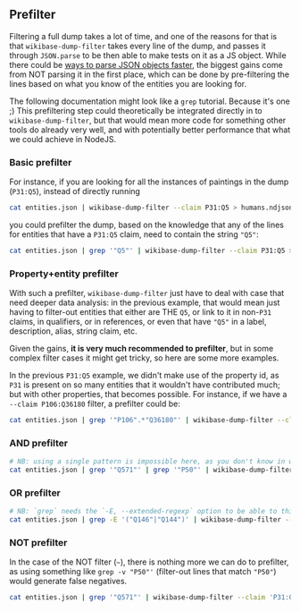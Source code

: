 ## Prefilter

Filtering a full dump takes a lot of time, and one of the reasons for that is that `wikibase-dump-filter` takes every line of the dump, and passes it through `JSON.parse` to be then able to make tests on it as a JS object. While there could be [ways to parse JSON objects faster](https://arxiv.org/abs/1902.08318), the biggest gains come from NOT parsing it in the first place, which can be done by pre-filtering the lines based on what you know of the entities you are looking for.

The following documentation might look like a `grep` tutorial. Because it's one ;)
This prefiltering step could theoretically be integrated directly in to `wikibase-dump-filter`, but that would mean more code for something other tools do already very well, and with potentially better performance that what we could achieve in NodeJS.

### Basic prefilter

For instance, if you are looking for all the instances of paintings in the dump (`P31:Q5`), instead of directly running
```sh
cat entities.json | wikibase-dump-filter --claim P31:Q5 > humans.ndjson
```
you could prefilter the dump, based on the knowledge that any of the lines for entities that have a `P31:Q5` claim, need to contain the string `"Q5"`:
```sh
cat entities.json | grep '"Q5"' | wikibase-dump-filter --claim P31:Q5 > humans.ndjson
```

### Property+entity prefilter

With such a prefilter, `wikibase-dump-filter` just have to deal with case that need deeper data analysis: in the previous example, that would mean just having to filter-out entities that either are THE `Q5`, or link to it in non-`P31` claims, in qualifiers, or in references, or even that have `"Q5"` in a label, description, alias, string claim, etc.

Given the gains, **it is very much recommended to prefilter**, but in some complex filter cases it might get tricky, so here are some more examples.

In the previous `P31:Q5` example, we didn't make use of the property id, as `P31` is present on so many entities that it wouldn't have contributed much; but with other properties, that becomes possible. For instance, if we have a `--claim P106:Q36180` filter, a prefilter could be:
```sh
cat entities.json | grep '"P106".*"Q36180"' | wikibase-dump-filter --claim P106:Q36180 > writers.ndjson
```

### AND prefilter
```sh
# NB: using a single pattern is impossible here, as you don't know in which order the researched strings will appear
cat entities.json | grep '"Q571"' | grep '"P50"' | wikibase-dump-filter --claim 'P31:Q571&P50' > books_with_an_author.ndjson
```

### OR prefilter
```sh
# NB: `grep` needs the `-E, --extended-regexp` option to be able to this kind of OR filters
cat entities.json | grep -E '("Q146"|"Q144")' | wikibase-dump-filter --claim 'P31:Q146|P31:Q144' > cats_and_dogs.ndjson
```

### NOT prefilter
In the case of the NOT filter (`~`), there is nothing more we can do to prefilter, as using something like `grep -v "P50"'` (filter-out lines that match `"P50"`) would generate false negatives.
```sh
cat entities.json | grep '"Q571"' | wikibase-dump-filter --claim 'P31:Q571&~P50' > books_without_author.ndjson
```
